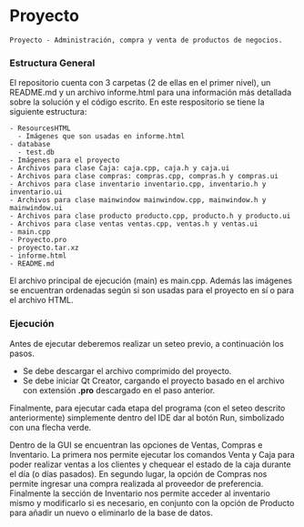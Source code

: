# Proyecto

	Proyecto - Administración, compra y venta de productos de negocios.

### Estructura General

El repositorio cuenta con 3 carpetas (2 de ellas en el primer nivel), un README.md y un archivo informe.html para una información más detallada sobre la solución y el código escrito. En este respositorio se tiene la siguiente estructura:

    - ResourcesHTML
      - Imágenes que son usadas en informe.html
    - database
      - test.db
    - Imágenes para el proyecto
    - Archivos para clase Caja: caja.cpp, caja.h y caja.ui
    - Archivos para clase compras: compras.cpp, compras.h y compras.ui
    - Archivos para clase inventario inventario.cpp, inventario.h y inventario.ui
    - Archivos para clase mainwindow mainwindow.cpp, mainwindow.h y mainwindow.ui
    - Archivos para clase producto producto.cpp, producto.h y producto.ui
    - Archivos para clase ventas ventas.cpp, ventas.h y ventas.ui
    - main.cpp
    - Proyecto.pro
    - proyecto.tar.xz
    - informe.html
    - README.md

El archivo principal de ejecución (main) es main.cpp. Además las imágenes se encuentran ordenadas según si son usadas para el proyecto en sí o para el archivo HTML.


### Ejecución

Antes de ejecutar deberemos realizar un seteo previo, a continuación los pasos. 

- Se debe descargar el archivo comprimido del proyecto.
- Se debe iniciar Qt Creator, cargando el proyecto basado en el archivo con extensión **.pro** descargado en el paso anterior.

Finalmente, para ejecutar cada etapa del programa (con el seteo descrito anteriormente) simplemente dentro del IDE dar al botón Run, simbolizado con una flecha verde.

Dentro de la GUI se encuentran las opciones de Ventas, Compras e Inventario. La primera nos permite ejecutar los comandos Venta y Caja para poder realizar ventas a los clientes y chequear el estado de la caja durante el día (o días pasados). En segundo lugar, la opción de Compras nos permite ingresar una compra realizada al proveedor de preferencia. Finalmente la sección de Inventario nos permite acceder al inventario mismo y modificarlo si es necesario, en conjunto con la opción de Producto para añadir un nuevo o eliminarlo de la base de datos.
